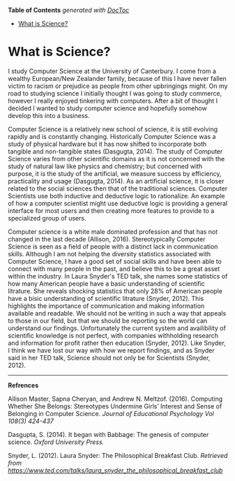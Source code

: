 <!-- START doctoc generated TOC please keep comment here to allow auto update -->
<!-- DON'T EDIT THIS SECTION, INSTEAD RE-RUN doctoc TO UPDATE -->
**Table of Contents**  *generated with [DocToc](https://github.com/thlorenz/doctoc)*

- [What is Science?](#what-is-science)

<!-- END doctoc generated TOC please keep comment here to allow auto update -->

# What is Science?

I study Computer Science at the University of Canterbury. I come from a wealthy 
European/New Zealander family, because of this I have never fallen victim to racism
or prejudice as people from other upbringings might. On my road to studying science
I initially thought I was going to study commerce, however I really enjoyed tinkering with
computers. After a bit of thought I decided I wanted to study computer science and
hopefully somehow develop this into a business.

Computer Science is a relatively new school of science, it is still evolving rapidly
and is constantly changing. Historically Computer Science was a study of physical hardware
but it has now shifted to incorporate both tangible and non-tangible states (Dasgugta, 2014). The study
of Computer Science varies from other scientific domains as it is not concerned with the
study of natural law like physics and chemistry; but concerned with purpose, it is the
study of the artificial, we measure success by efficiency, practicality and usage (Dasgugta, 2014). 
As an artificial science, it is closer related to the social sciences then that of the traditional
sciences. Computer Scientists use both inductive and deductive logic to rationalize. An example of how a
computer scientist might use deductive logic is providing a general interface for most users and then 
creating more features to provide to a specialized group of users.

Computer science is a white male dominated profession and that has not changed 
in the last decade (Allison, 2016). Stereotypically Computer Science is seen as 
a field of people with a distinct lack in communication skills. Although I am not 
helping the diversity statistics associated with Computer Science, I have a good
set of social skills and have been able to connect with many people in the past,
and believe this to be a great asset within the industry. In Laura Snyder's TED talk,
she names some statistics of how many American people have a basic understanding of
scientific litrature. She reveals shocking statistics that only 28% of American people
have a bisic understanding of scientific litrature (Snyder, 2012). This highlights the
importance of communication and making information available and readable. We should not
be writing in such a way that appeals to those in our field, but that we should be reporting
so the world can understand our findings. Unfortunately the current system and availibility
of scientific knowledge is not perfect, with companies withholding research and information
for profit rather then education (Snyder, 2012). Like Snyder, I think we have lost our way
with how we report findings, and as Snyder said in her TED talk, Science should not only be
for Scientists (Snyder, 2012).


---

**Refrences**

Allison Master, Sapna Cheryan, and Andrew N. Meltzof. (2016). Computing Whether She Belongs: 
    Stereotypes Undermine Girls’ Interest and Sense of Belonging in Computer Science. 
    *Journal of Educational Psychology Vol 108(3) 424-437*

Dasgupta, S. (2014). It began with Babbage: The genesis of computer science. 
    *Oxford University Press.*

Snyder, L. (2012). Laura Snyder: The Philosophical Breakfast Club. 
    *Retrieved from https://www.ted.com/talks/laura_snyder_the_philosophical_breakfast_club*

